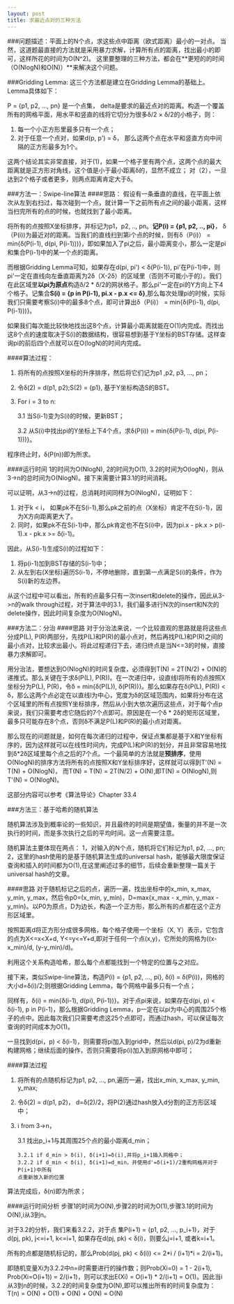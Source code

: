 ```yaml
---
layout: post
title: 求最近点对的三种方法 
---
```


###问题描述：平面上的N个点，求这些点中距离（欧式距离）最小的一对点。
当然，这道题最直接的方法就是采用暴力求解，计算所有点的距离，找出最小的即可，这样所花的时间为O(N^2)。
这里要整理的三种方法，都会在**更短的的时间（O(NlogN)和O(N)）**来解决这个问题。

###Gridding Lemma:
这三个方法都是建立在Gridding Lemma的基础上。Lemma具体如下：

P = {p1, p2, ..., pn} 是一个点集， delta是要求的最近点对的距离。构造一个覆盖所有的网格平面，用水平和竖直的线将它切分为很多δ/2 × δ/2的小格子，则：

1. 每一个小正方形里最多只有一个点；
2. 对于任意一个点对，如果d(p, p') = δ， 那么这两个点在水平和竖直方向中间隔的正方形最多为1个。

这两个结论其实非常直接，对于(1)，如果一个格子里有两个点，这两个点的最大距离就是正方形对角线，这个值是小于最小距离δ的，显然不成立；
对（2），一旦达到2个格子或者更多，则两点距离肯定大于δ。

###方法一：Swipe-line算法
####思路：
假设有一条垂直的直线，在平面上依次从左到右扫过，每次碰到一个点，就计算一下之前所有点之间的最小距离，这样当扫完所有的点的时候，也就找到了最小距离。

将所有的点按照X坐标排序，并标记为p1，p2, .., pn。**记P(i) = {p1, p2, .., pi}**， δ（P(i))为最近对的距离。当我们的直线扫到第i个点的时候，则有δ（P(i)） = min{δ(P(i-1), d(pi, P(i-1)))}，即如果加入了pi之后，最小距离变小，那么一定是pi和集合P(i-1)中的某一个点的距离。

而根据Gridding Lemma可知，如果存在d(pi, pi') < δ(P(i-1)), pi'在P(i-1)中，则pi'一定在直线向左垂直距离为2δ（X-2δ）的区域里（否则不可能小于的）。我们在此区域里**以pi为原点**构造δ/2 * δ/2的网状格子。那么pi'一定在pi的Y方向上下4个格子。记集合**S(i) = {p in P(i-1), pi.x - p.x <= δ}**,那么每次处理pi的时候，实际我们只需要考察S(i)中的最多8个点，即可计算出δ（P(i)） = min{δ(P(i-1), d(pi, P(i-1)))}。

如果我们每次能比较快地找出这8个点，计算最小距离就能在O(1)内完成。而找出这8个点的速度取决于S(i)的数据结构，很容易想到基于Y坐标的BST存储。这样查询pi的前后四个点就可以在O(logN)的时间内完成。


####算法过程：

1.	将所有的点按照X坐标的升序排序，然后将它们记为p1 ,p2, p3, ..., pn；
2.	令δ(2) = d(p1, p2);S(2) = {p1}, 基于Y坐标构造S的BST。
3.	For i = 3 to n:

	3.1 当S(i-1)变为S(i)的时候，更新BST；
	
	3.2 从S(i)中找出pi的Y坐标上下4个点，求δ(P(i)) = min{δ(P(i-1), d(pi, P(i-1)))}。
	
	
程序终止时，δ(P(n))即为所求。

####运行时间
1的时间为O(NlogN), 2的时间为O(1), 3.2的时间为O(logN)，则从3->n的总时间为O(NlogN)。接下来需要计算3.1的时间消耗。

可以证明，从3->n的过程，总消耗时间同样为O(NlogN)，证明如下：

1.	对于k < i， 如果pk不在S(i-1),那么pk之前的点（X坐标）肯定不在S(i-1)，因为X方向距离更大了。
2.	同时，如果pk不在S(i-1)中，那么pk肯定也不在S(i)中，因为pi.x - pk.x > p(i-1).x - pk.x >= δ(i-1)。

因此，从S(i-1)生成S(i)的过程如下：

1.	将p(i-1)加到BST存储的S(i-1)中；
2.	从左到右(X坐标)遍历S(i-1)，不停地删除，直到第一点满足S(i)的条件，作为S(i)新的左边界。

从这个过程中可以看出，所有的点最多只有一次insert和delete的操作，因此从3->n的walk through过程，对于算法中的3.1，我们最多进行N次的insert和N次的delete操作，因此时间复杂度为O(NlogN)。


###方法二：分治
####思路
对于分治法来说，一个比较直观的思路就是将这些点分成P(L), P(R)两部分，先找P(L)和P(R)的最小点对，然后再找P(L)和P(R)之间的最小点对，比较求出最小。将此过程递归下去，递归终点是当N<=3的时候，直接暴力求解即可。

用分治法，要想达到O(NlogN)的时间复杂度，必须得到T(N) = 2T(N/2) + O(N)的递推式。那么关键在于求δ(P(L), P(R))。在一次递归中，设直线l将所有的点按照X坐标分为P(L), P(R)，令δ = min{δ(P(L)), δ(P(R))}。那么如果存在δ(P(L), P(R)) < δ，那么这两个点必定在以直线l为中心，宽度为δ的区域范围内，如果将分布在这个区域里的所有点按照Y坐标排序，然后从小到大依次遍历这些点，对于每个点p来说，我们只需要考虑它随后的7个点即可。原因是在一个δ * 2δ的矩形区域里，最多只可能存在8个点，否则δ不满足P(L)和P(R)的最小点对距离。

那么现在的问题就是，如何在每次递归的过程中，保证点集都是基于X和Y坐标有序的，因为这样就可以在线性时间内，完成P(L)和P(R)的划分，并且非常容易地找到δ*2δ区域里每个点之后的7个点。一个最简单的方法就是**预排序**，使用O(NlogN)的排序方法将所有的点按照X和Y坐标排序好，这样就可以得到T'(N) = T(N) + O(NlogN)， 而T(N) = T(N) = 2T(N/2) + O(N),即T(N) = O(NlogN),则T'(N) = O(NlogN)。

这部分内容可以参考《算法导论》Chapter 33.4


###方法三：基于哈希的随机算法

随机算法涉及到概率论的一些知识，并且最终的时间是期望值，衡量的并不是一次执行的时间，而是多次执行之后的平均时间。这一点需要注意。

随机算法主要体现在两点：
1，对输入的N个点，随机将它们标记为p1, p2, ..., pn;
2，这里的hash使用的是基于随机算法生成的universal hash，能够最大限度保证查询和插入的时间都为O(1),在这里阐述过多的细节，后续会重新整理一篇关于universal hash的文章。

####思路
对于随机标记之后的点，遍历一遍，找出坐标中的x_min, x_max, y_min, y_max，然后令p0=(x_min, y_min)，D=max{x_max - x_min, y_max - y_min}。以P0为原点，D为边长，构造一个正方形，那么所有的点都在这个正方形区域里。

按照距离d将正方形分成很多网格，每个格子使用一个坐标（X, Y）表示，它包含的点为X<=x<X+d, Y<=y<=Y+d,即对于任何一个点(x,y)，它所处的网格为((x-x_min)/d, (y-y_min)/d)。

利用这个关系构造哈希，那么每个点都能找到一个特定的位置与之对应。

接下来，类似Swipe-line算法，构造P(i) = {p1, p2, ..., pi}, δ(i) = δ(P(i))，网格的大小d=δ(i)/2;则根据Gridding Lemma，每个网格中最多只有一个点；

同样有，δ(i) = min{δ(i-1), d(pi), P(i-1))}。对于点pi来说，如果存在d(pi, p) < δ(i-1), p in P(i-1)，那么根据Gridding Lemma，p一定在以pi为中心的周围25个格子的点中。因此每次我们只需要考虑这25个点即可，而通过hash，可以保证每次查询的时间成本为O(1)。

一旦找到d(pi，p) < δ(i-1)，则需要将pi加入到grid中，然后以d(pi, p)/2为d重新构建网格；继续后面的操作，否则只需要将p(i)加入到原网格中即可；


####算法过程
1.	将所有的点随机标记为p1, p2, ..., pn,遍历一遍，找出x_min, x_max, y_min, y_max;
2.	令δ(2) = d(p1, p2)， d=δ(2)/2，将P(2)通过hash放入d分割的正方形区域中；
3.	i from 3->n，

	3.1 找出p_i+1与其周围25个点的最小距离d_min；
	
		3.2.1 if d_min > δ(i), δ(i+1)=δ(i),并将p_i+1插入网格中；
		3.2.2 if d_min < δ(i), δ(i+1)=d_min，并使用d'=δ(i+1)/2重构网格并对于P(i+1)中所有
		点重新放入新的位置
		
算法完成后，δ(n)即为所求；

####运行时间分析
步骤1的时间为O(N),步骤2的时间为O(1),步骤3.1的时间为O(N),i从3到n。

对于3.2的分析，我们来看3.2.2，对于点 集P(i+1) = {p1, p2, ..., p_i+1}，对于d(pj, pk), j<=i+1, k<=i+1, 如果存在d(pj, pk) < δ(i)，则要么j=i+1, 或者k=i+1。
	
所有的点都是随机标记的，那么Prob(d(pj, pk) < δ(i)) <= 2\*i / (i+1)\*i = 2/(i+1)。

即随机变量Xi为3.2.2中n=i时需要进行的操作数；则Prob(Xi=0) = 1 - 2(i+1), Prob(Xi=O(i+1)) = 2/(i+1)，则可以求出E(Xi) = O(i+1) * 2/(i+1) = O(1)。因此当i从3到n的时候，3.2.2的时间复杂度为O(N),即可以推出所有的时间复杂度为：T(n) = O(N) + O(1) + O(N) + O(N) = O(N)





